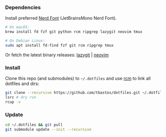 ### Dependencies

Install preferred [Nerd Font](https://www.nerdfonts.com/font-downloads) (JetBrainsMono Nerd Font).

```zsh
# On macOS:
brew install fd fzf git python rcm ripgrep lazygit neovim tmux

# On Debian Linux:
sudo apt install fd-find fzf git rcm ripgrep tmux
```

Or fetch the latest binary releases: [lazygit](https://github.com/jesseduffield/lazygit/releases) | [neovim](https://github.com/neovim/neovim/releases)

### Install

Clone this repo (and submodules) to `~/.dotfiles` and use [rcm](https://github.com/thoughtbot/rcm) to link all dotfiles and dirs:

```zsh
git clone --recursive https://github.com/tbastos/dotfiles.git ~/.dotfiles
lsrc # dry run
rcup -v
```

### Update

```zsh
cd ~/.dotfiles && git pull
git submodule update --init --recursive
```
